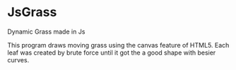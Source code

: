 # JsGrass
Dynamic Grass made in Js 

This program draws moving grass using the canvas feature of HTML5. Each leaf was created by brute force until it got the a good shape with besier curves.

